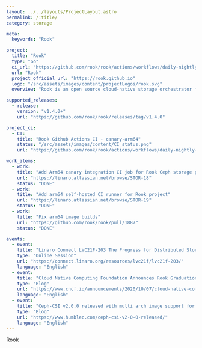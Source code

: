 ```yaml
---
layout: ../../layouts/ProjectLayout.astro
permalink: /:title/
category: storage

meta:
  keywords: "Rook"

project:
  title: "Rook"
  type: "Go"
  ci_url: "https://github.com/rook/rook/actions/workflows/daily-nightly-jobs.yml"
  url: "Rook"
  project_official_url: "https://rook.github.io"
  logo: "/src/assets/images/content/projectLogos/rook.svg"
  overview: "Rook is an open source cloud-native storage orchestrator for Kubernetes, providing the platform, framework, and support for a diverse set of storage solutions(Ceph, Cassandra and NFS) to natively integrate with cloud-native environments. Rook turns distributed storage systems into self-managing, self-scaling, self-healing storage services. It automates the tasks of a storage administrator: deployment, bootstrapping, configuration, provisioning, scaling, upgrading, migration, disaster recovery, monitoring, and resource management."

supported_releases:
  - release:
    version: "v1.4.0+"
    url: "https://github.com/rook/rook/releases/tag/v1.4.0"

project_ci:
  - CI:
    title: "Rook Github Actions CI - canary-arm64"
    status: "/src/assets/images/content/CI_status.png"
    url: "https://github.com/rook/rook/actions/workflows/daily-nightly-jobs.yml"

work_items:
  - work:
    title: "Add Arm64 canary integration CI job for Rook Ceph storage provider"
    url: "https://linaro.atlassian.net/browse/STOR-18"
    status: "DONE"
  - work:
    title: "Add arm64 self-hosted CI runner for Rook project"
    url: "https://linaro.atlassian.net/browse/STOR-19"
    status: "DONE"
  - work:
    title: "Fix arm64 image builds"
    url: "https://github.com/rook/rook/pull/1887"
    status: "DONE"

events:
  - event:
    title: "Linaro Connect LVC21F-203 The Progress for Distributed Storage on Arm64"
    type: "Online Session"
    url: "https://connect.linaro.org/resources/lvc21f/lvc21f-203/"
    language: "English"
  - event:
    title: "Cloud Native Computing Foundation Announces Rook Graduation"
    type: "Blog"
    url: "https://www.cncf.io/announcements/2020/10/07/cloud-native-computing-foundation-announces-rook-graduation/"
    language: "English"
  - event:
    title: "Ceph-CSI v2.0.0 released with multi arch image support for Arm64 images"
    type: "Blog"
    url: "https://www.humblec.com/ceph-csi-v2-0-0-released/"
    language: "English"
---
```


<p>Rook</p>
